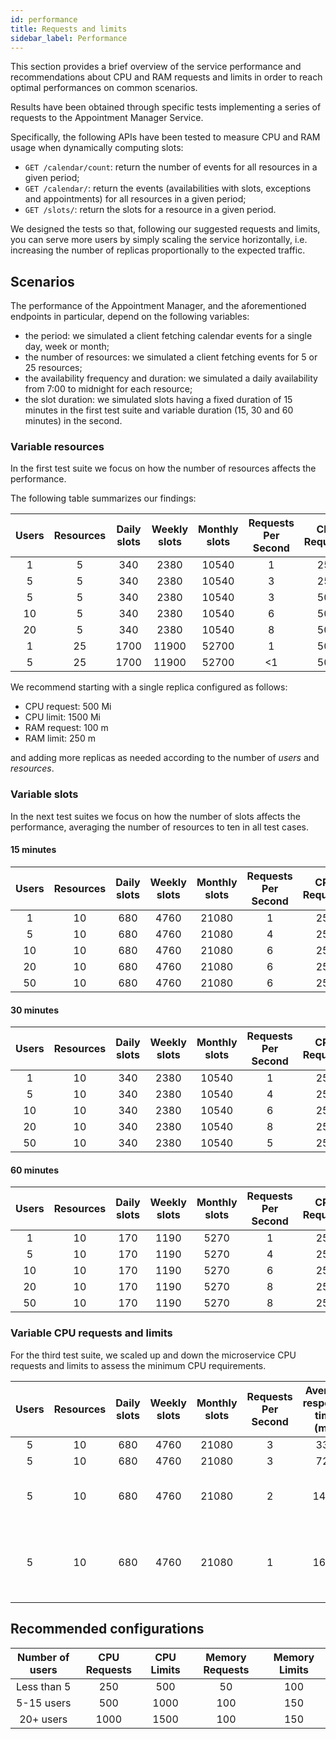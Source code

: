 ```yaml
---
id: performance
title: Requests and limits
sidebar_label: Performance
---
```

This section provides a brief overview of the service performance and recommendations about CPU and RAM requests and limits in order to reach optimal performances on common scenarios.

Results have been obtained through specific tests implementing a series of requests to the Appointment Manager Service.

Specifically, the following APIs have been tested to measure CPU and RAM usage when dynamically computing slots:

- `GET /calendar/count`: return the number of events for all resources in a given period;
- `GET /calendar/`: return the events (availabilities with slots, exceptions and appointments) for all resources in a given period;
- `GET /slots/`: return the slots for a resource in a given period.

We designed the tests so that, following our suggested requests and limits, you can serve more users by simply scaling the service horizontally, i.e. increasing the number of replicas proportionally to the expected traffic.

## Scenarios

The performance of the Appointment Manager, and the aforementioned endpoints in particular, depend on the following variables:

- the period: we simulated a client fetching calendar events for a single day, week or month;
- the number of resources: we simulated a client fetching events for 5 or 25 resources;
- the availability frequency and duration: we simulated a daily availability from 7:00 to midnight for each resource;
- the slot duration: we simulated slots having a fixed duration of 15 minutes in the first test suite and variable duration (15, 30 and 60 minutes) in the second.

### Variable resources

In the first test suite we focus on how the number of resources affects the performance.

The following table summarizes our findings:

| Users | Resources | Daily slots | Weekly slots | Monthly slots | Requests Per Second | CPU Requests | CPU Limits | Memory Requests | Memory Limits |
|:-----:|:---------:|:-----------:|:------------:|:-------------:|:-------------------:|:------------:|:----------:|:---------------:|:-------------:|
|   1   |     5     | 340         | 2380         | 10540         | 1                   | 250          | 1000       | 100             | 250           |     
|   5   |     5     | 340         | 2380         | 10540         | 3                   | 250          | 1000       | 100             | 250           |   
|   5   |     5     | 340         | 2380         | 10540         | 3                   | 500          | 1500       | 100             | 250           |
|   10  |     5     | 340         | 2380         | 10540         | 6                   | 500          | 1500       | 100             | 250           |
|   20  |     5     | 340         | 2380         | 10540         | 8                   | 500          | 1500       | 100             | 250           |
|   1   |    25     | 1700        | 11900        | 52700         | 1                   | 500          | 1500       | 100             | 250           | 
|   5   |    25     | 1700        | 11900        | 52700         | <1                  | 500          | 1500       | 100             | 250           |

We recommend starting with a single replica configured as follows:

- CPU request: 500 Mi
- CPU limit: 1500 Mi
- RAM request: 100 m
- RAM limit: 250 m

and adding more replicas as needed according to the number of *users* and *resources*.

### Variable slots

In the next test suites we focus on how the number of slots affects the performance, averaging the number of resources to ten in all test cases.

#### 15 minutes

| Users | Resources | Daily slots | Weekly slots | Monthly slots | Requests Per Second | CPU Requests | CPU Limits | Memory Requests | Memory Limits |
|:-----:|:---------:|:-----------:|:------------:|:-------------:|:-------------------:|:------------:|:----------:|:---------------:|:-------------:|
|   1   | 10        | 680         | 4760         | 21080         | 1                   | 250          | 1000       | 100             | 200           |     
|   5   | 10        | 680         | 4760         | 21080         | 4                   | 250          | 1000       | 100             | 200           |   
|   10  | 10        | 680         | 4760         | 21080         | 6                   | 250          | 1000       | 100             | 200           |
|   20  | 10        | 680         | 4760         | 21080         | 6                   | 250          | 1000       | 100             | 200           |
|   50  | 10        | 680         | 4760         | 21080         | 6                   | 250          | 1000       | 100             | 200           |

#### 30 minutes

| Users | Resources | Daily slots | Weekly slots | Monthly slots | Requests Per Second | CPU Requests | CPU Limits | Memory Requests | Memory Limits |
|:-----:|:---------:|:-----------:|:------------:|:-------------:|:-------------------:|:------------:|:----------:|:---------------:|:-------------:|
|   1   | 10        | 340         | 2380         | 10540         | 1                   | 250          | 1000       | 100             | 200           |     
|   5   | 10        | 340         | 2380         | 10540         | 4                   | 250          | 1000       | 100             | 200           |   
|   10  | 10        | 340         | 2380         | 10540         | 6                   | 250          | 1000       | 100             | 200           |
|   20  | 10        | 340         | 2380         | 10540         | 8                   | 250          | 1000       | 100             | 200           |
|   50  | 10        | 340         | 2380         | 10540         | 5                   | 250          | 1000       | 100             | 200           |

#### 60 minutes

| Users | Resources | Daily slots | Weekly slots | Monthly slots | Requests Per Second | CPU Requests | CPU Limits | Memory Requests | Memory Limits |
|:-----:|:---------:|:-----------:|:------------:|:-------------:|:-------------------:|:------------:|:----------:|:---------------:|:-------------:|
|   1   | 10        | 170         | 1190         | 5270          | 1                   | 250          | 1000       | 100             | 200           |     
|   5   | 10        | 170         | 1190         | 5270          | 4                   | 250          | 1000       | 100             | 200           |   
|   10  | 10        | 170         | 1190         | 5270          | 6                   | 250          | 1000       | 100             | 200           |
|   20  | 10        | 170         | 1190         | 5270          | 8                   | 250          | 1000       | 100             | 200           |
|   50  | 10        | 170         | 1190         | 5270          | 8                   | 250          | 1000       | 100             | 200           |

### Variable CPU requests and limits

For the third test suite, we scaled up and down the microservice CPU requests and limits to assess the minimum CPU requirements.

| Users | Resources | Daily slots | Weekly slots | Monthly slots | Requests Per Second | Average response time (ms) | 90%ile (ms) | CPU Requests | CPU Limits | Memory Requests | Memory Limits | Warnings |
|:-----:|:---------:|:-----------:|:------------:|:-------------:|:-------------------:|:--------------------------:|:-----------:|:------------:|:----------:|:---------------:|:-------------:|:---------|
|   5   | 10        | 680         | 4760         | 21080         | 3                   | 330                        | 970         | 500          | 1000       | 50              | 150           | None |
|   5   | 10        | 680         | 4760         | 21080         | 3                   | 721                        | 1900        | 250          | 500        | 50              | 150           | None |
|   5   | 10        | 680         | 4760         | 21080         | 2                   | 1431                       | 3700        | 200          | 400        | 50              | 150           | CPU throttling, <1% failures |
|   5   | 10        | 680         | 4760         | 21080         | 1                   | 1635                       | 3600        | 150          | 300        | 50              | 150           | Pod restart, CPU throttling, 1% failures |

## Recommended configurations

| Number of users     | CPU Requests | CPU Limits | Memory Requests | Memory Limits |
|:-------------------:|:------------:|:----------:|:---------------:|:-------------:|
| Less than 5         | 250          | 500        | 50              | 100           |
| 5-15 users          | 500          | 1000       | 100             | 150           |
| 20+ users           | 1000         | 1500       | 100             | 150           |
